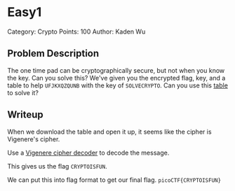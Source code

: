# Easy1
Category: Crypto
Points: 100
Author: Kaden Wu
## Problem Description
The one time pad can be cryptographically secure, but not when you know the key. Can you solve this? We've given you the encrypted flag, key, and a table to help `UFJKXQZQUNB` with the key of `SOLVECRYPTO`. Can you use this [table](https://jupiter.challenges.picoctf.org/static/1fd21547c154c678d2dab145c29f1d79/table.txt) to solve it?
## Writeup
When we download the table and open it up, it seems like the cipher is Vigenere's cipher.

Use a [Vigenere cipher decoder](https://dcode.fr/vigenere-cipher) to decode the message.

This gives us the flag `CRYPTOISFUN`.

We can put this into flag format to get our final flag.
`picoCTF{CRYPTOISFUN}`
